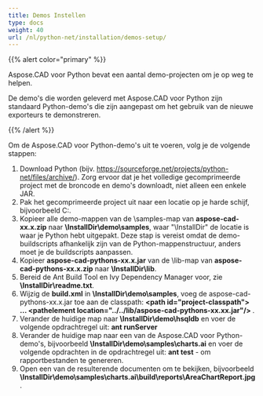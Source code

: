 ```yaml
---
title: Demos Instellen
type: docs
weight: 40
url: /nl/python-net/installation/demos-setup/
---
```


{{% alert color="primary" %}}

Aspose.CAD voor Python bevat een aantal demo-projecten om je op weg te helpen.

De demo's die worden geleverd met Aspose.CAD voor Python zijn standaard Python-demo's die zijn aangepast om het gebruik van de nieuwe exporteurs te demonstreren.

{{% /alert %}}

Om de Aspose.CAD voor Python-demo's uit te voeren, volg je de volgende stappen:

1. Download Python (bijv. https://sourceforge.net/projects/python-net/files/archive/). Zorg ervoor dat je het volledige gecomprimeerde project met de broncode en demo's downloadt, niet alleen een enkele JAR.
2. Pak het gecomprimeerde project uit naar een locatie op je harde schijf, bijvoorbeeld C:\.
3. Kopieer alle demo-mappen van de \samples-map van **aspose-cad-xx.x.zip** naar **\InstallDir\demo\samples**, waar "\InstallDir" de locatie is waar je Python hebt uitgepakt. Deze stap is vereist omdat de demo-buildscripts afhankelijk zijn van de Python-mappenstructuur, anders moet je de buildscripts aanpassen.
4. Kopieer **aspose-cad-pythons-xx.x.jar** van de \lib-map van **aspose-cad-pythons-xx.x.zip** naar **\InstallDir\lib**.
5. Bereid de Ant Build Tool en Ivy Dependency Manager voor, zie **\InstallDir\readme.txt**.
6. Wijzig de **build.xml** in **\InstallDir\demo\samples**, voeg de aspose-cad-pythons-xx.x.jar toe aan de classpath:
   **\<path id="project-classpath"> ... \<pathelement location="../../lib/aspose-cad-pythons-xx.xx.jar"/> </path>**.
7. Verander de huidige map naar **\InstallDir\demo\hsqldb** en voer de volgende opdrachtregel uit:
   **ant runServer**
8. Verander de huidige map naar een van de Aspose.CAD voor Python-demo's, bijvoorbeeld **\InstallDir\demo\samples\charts.ai** en voer de volgende opdrachten in de opdrachtregel uit:
   **ant test** - om rapportbestanden te genereren.
9. Open een van de resulterende documenten om te bekijken, bijvoorbeeld **\InstallDir\demo\samples\charts.ai\build\reports\AreaChartReport.jpg**.
